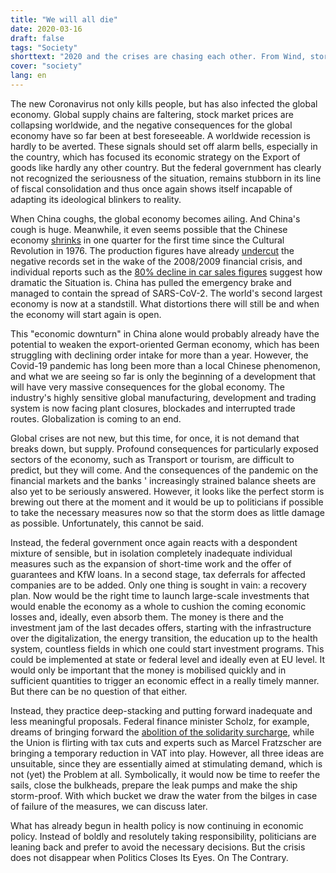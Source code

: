 ```yaml
---
title: "We will all die"
date: 2020-03-16
draft: false
tags: "Society"
shorttext: "2020 and the crises are chasing each other. From Wind, storm, rain, missing snow, fertilizer, stock market crash and hamster purchases. 3 months old is the year and already cursed. It's Corona time now!"
cover: "society"
lang: en
---
```


The new Coronavirus not only kills people, but has also infected the global economy. Global supply chains are faltering, stock market prices are collapsing worldwide, and the negative consequences for the global economy have so far been at best foreseeable. A worldwide recession is hardly to be averted. These signals should set off alarm bells, especially in the country, which has focused its economic strategy on the Export of goods like hardly any other country. But the federal government has clearly not recognized the seriousness of the situation, remains stubborn in its line of fiscal consolidation and thus once again shows itself incapable of adapting its ideological blinkers to reality.

When China coughs, the global economy becomes ailing. And China's cough is huge. Meanwhile, it even seems possible that the Chinese economy [shrinks](https://www.scmp.com/economy/china-economy/article/3064821/coronavirus-will-chinas-economy-shrink-first-time-cultural "Coronavirus: will China’s economy shrink for the first time since the Cultural Revolution in 1976?") in one quarter for the first time since the Cultural Revolution in 1976. The production figures have already [undercut](https://www.scmp.com/economy/china-economy/article/3052985/coronavirus-chinas-factories-activity-plunges-all-time-low "Coronavirus: China’s factory activity plunges to all-time low, worse than global financial crisis, February data show") the negative records set in the wake of the 2008/2009 financial crisis, and individual reports such as the [80% decline in car sales figures](https://www.n-tv.de/wirtschaft/Chinas-Autoabsatz-kommt-fast-zum-Erliegen-article21618731.html "Chinas Autoabsatz kommt fast zum Erliegen") suggest how dramatic the Situation is. China has pulled the emergency brake and managed to contain the spread of SARS-CoV-2. The world's second largest economy is now at a standstill. What distortions there will still be and when the economy will start again is open.

This "economic downturn" in China alone would probably already have the potential to weaken the export-oriented German economy, which has been struggling with declining order intake for more than a year. However, the Covid-19 pandemic has long been more than a local Chinese phenomenon, and what we are seeing so far is only the beginning of a development that will have very massive consequences for the global economy. The industry's highly sensitive global manufacturing, development and trading system is now facing plant closures, blockades and interrupted trade routes. Globalization is coming to an end.

Global crises are not new, but this time, for once, it is not demand that breaks down, but supply. Profound consequences for particularly exposed sectors of the economy, such as Transport or tourism, are difficult to predict, but they will come. And the consequences of the pandemic on the financial markets and the banks ' increasingly strained balance sheets are also yet to be seriously answered. However, it looks like the perfect storm is brewing out there at the moment and it would be up to politicians if possible to take the necessary measures now so that the storm does as little damage as possible. Unfortunately, this cannot be said.

Instead, the federal government once again reacts with a despondent mixture of sensible, but in isolation completely inadequate individual measures such as the expansion of short-time work and the offer of guarantees and KfW loans. In a second stage, tax deferrals for affected companies are to be added. Only one thing is sought in vain: a recovery plan. Now would be the right time to launch large-scale investments that would enable the economy as a whole to cushion the coming economic losses and, ideally, even absorb them. The money is there and the investment jam of the last decades offers, starting with the infrastructure over the digitalization, the energy transition, the education up to the health system, countless fields in which one could start investment programs. This could be implemented at state or federal level and ideally even at EU level. It would only be important that the money is mobilised quickly and in sufficient quantities to trigger an economic effect in a really timely manner. But there can be no question of that either.

Instead, they practice deep-stacking and putting forward inadequate and less meaningful proposals. Federal finance minister Scholz, for example, dreams of bringing forward the [abolition of the solidarity surcharge](https://www.spiegel.de/wirtschaft/olaf-scholz-will-soli-abschaffung-schon-im-sommer-a-e2af8c35-032f-4295-9dc4-4faeed2d6d4a "Scholz will Soli-Abschaffung schon im Sommer"), while the Union is flirting with tax cuts and experts such as Marcel Fratzscher are bringing a temporary reduction in VAT into play. However, all three ideas are unsuitable, since they are essentially aimed at stimulating demand, which is not (yet) the Problem at all. Symbolically, it would now be time to reefer the sails, close the bulkheads, prepare the leak pumps and make the ship storm-proof. With which bucket we draw the water from the bilges in case of failure of the measures, we can discuss later.

What has already begun in health policy is now continuing in economic policy. Instead of boldly and resolutely taking responsibility, politicians are leaning back and prefer to avoid the necessary decisions. But the crisis does not disappear when Politics Closes Its Eyes. On The Contrary.

